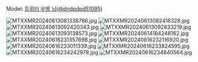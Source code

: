﻿---
dddd: 2024.06.01 세코메
nickname: 우엥
sns_type: x
sns_id: dndpdpd51095
---

<a name="dndpdpd51095"></a>
Model: <a href="https://x.com/dndpdpd51095" target="_blank">트위터 우엥 님(@dndpdpd51095)</a>

![MTXXMR20240613081338766.jpg](/assets/img/2024/06-01/우엥/MTXXMR20240613081338766.jpg)
![MTXXMR20240613082418328.jpg](/assets/img/2024/06-01/우엥/MTXXMR20240613082418328.jpg)
![MTXXMR20240613092420343.jpg](/assets/img/2024/06-01/우엥/MTXXMR20240613092420343.jpg)
![MTXXMR20240613092833219.jpg](/assets/img/2024/06-01/우엥/MTXXMR20240613092833219.jpg)
![MTXXMR20240613093138573.jpg](/assets/img/2024/06-01/우엥/MTXXMR20240613093138573.jpg)
![MTXXMR20240614184248162.jpg](/assets/img/2024/06-01/우엥/MTXXMR20240614184248162.jpg)
![MTXXMR20240616231357698.jpg](/assets/img/2024/06-01/우엥/MTXXMR20240616231357698.jpg)
![MTXXMR20240616232116920.jpg](/assets/img/2024/06-01/우엥/MTXXMR20240616232116920.jpg)
![MTXXMR20240616233011339.jpg](/assets/img/2024/06-01/우엥/MTXXMR20240616233011339.jpg)
![MTXXMR20240616233824595.jpg](/assets/img/2024/06-01/우엥/MTXXMR20240616233824595.jpg)
![MTXXMR20240616234242978.jpg](/assets/img/2024/06-01/우엥/MTXXMR20240616234242978.jpg)
![MTXXMR20240616234840564.jpg](/assets/img/2024/06-01/우엥/MTXXMR20240616234840564.jpg)